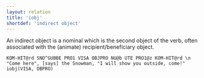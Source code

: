 ```yaml
---
layout: relation
title: 'iobj'
shortdef: 'indirect object'
---
```


An indirect object is a nominal which is the second object of the verb, often associated with the (animate) recipient/beneficiary object.

~~~ sdparse
KOM-HIT@rd SNÖ^GUBBE PRO1 VISA OBJPRO NU@b UTE PRO1@z KOM-HIT@rd \n "Come here", [says] the Snowman, "I will show you outside, come!"
iobj(VISA, OBPRO)
~~~
<!-- Interlanguage links updated Út zář 29 20:23:33 CEST 2020 -->
